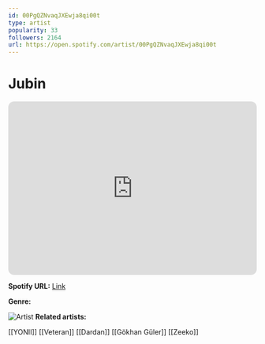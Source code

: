 ```yaml
---
id: 00PgQZNvaqJXEwja8qi00t
type: artist
popularity: 33
followers: 2164
url: https://open.spotify.com/artist/00PgQZNvaqJXEwja8qi00t
---
```

# Jubin

<iframe style="border-radius:12px" src="https://open.spotify.com/embed/artist/00PgQZNvaqJXEwja8qi00t" width="100%" height="352" frameBorder="0" allowfullscreen="" allow="autoplay; clipboard-write; encrypted-media; fullscreen; picture-in-picture" loading="lazy"></iframe>

**Spotify URL:** [Link](https://open.spotify.com/artist/00PgQZNvaqJXEwja8qi00t)

**Genre:** 

![Artist](https://i.scdn.co/image/ab6761610000e5ebd47aa0041249952edd5bce32)
**Related artists:**

[[YONII]]
[[Veteran]]
[[Dardan]]
[[Gökhan Güler]]
[[Zeeko]]

